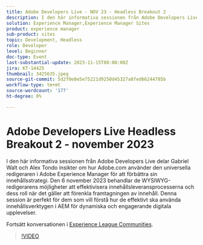 ```yaml
---
title: Adobe Developers Live - NOV 23 - Headless Breakout 2
description: I den här informativa sessionen från Adobe Developers Live delar Gabriel Walt och Alex Tondo insikter om hur Adobe.com använder den universella redigeraren i Adobe Experience Manager för att förbättra sin innehållsstrategi. Den 6 november 2023 behandlar de WYSIWYG-redigerarens möjligheter att effektivisera innehållsleveransprocesserna och dess roll när det gäller att förenkla framtagningen av innehåll. Denna session är perfekt för dem som vill förstå hur de effektivt ska använda innehållsverktygen i AEM för dynamiska och engagerande digitala upplevelser.
solution: Experience Manager,Experience Manager Sites
product: experience manager
sub-product: sites
topic: Development, Headless
role: Developer
level: Beginner
doc-type: Event
last-substantial-update: 2023-11-15T00:00:00Z
jira: KT-14425
thumbnail: 3425635.jpeg
source-git-commit: 5d2f0e8e5e75221d9250d45327a8fed66244785b
workflow-type: tm+mt
source-wordcount: '177'
ht-degree: 0%

---
```



# Adobe Developers Live Headless Breakout 2 - november 2023

I den här informativa sessionen från Adobe Developers Live delar Gabriel Walt och Alex Tondo insikter om hur Adobe.com använder den universella redigeraren i Adobe Experience Manager för att förbättra sin innehållsstrategi. Den 6 november 2023 behandlar de WYSIWYG-redigerarens möjligheter att effektivisera innehållsleveransprocesserna och dess roll när det gäller att förenkla framtagningen av innehåll. Denna session är perfekt för dem som vill förstå hur de effektivt ska använda innehållsverktygen i AEM för dynamiska och engagerande digitala upplevelser.

Fortsätt konversationen i [Experience League Communities](https://adobe.ly/46ELi7X).

>[!VIDEO](https://video.tv.adobe.com/v/3425635/?learn=on)

